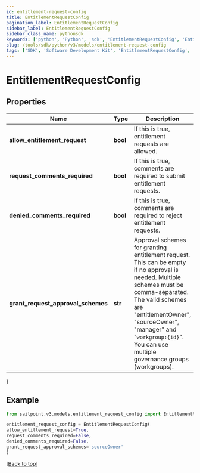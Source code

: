 ```yaml
---
id: entitlement-request-config
title: EntitlementRequestConfig
pagination_label: EntitlementRequestConfig
sidebar_label: EntitlementRequestConfig
sidebar_class_name: pythonsdk
keywords: ['python', 'Python', 'sdk', 'EntitlementRequestConfig', 'EntitlementRequestConfig'] 
slug: /tools/sdk/python/v3/models/entitlement-request-config
tags: ['SDK', 'Software Development Kit', 'EntitlementRequestConfig', 'EntitlementRequestConfig']
---
```


# EntitlementRequestConfig


## Properties

Name | Type | Description | Notes
------------ | ------------- | ------------- | -------------
**allow_entitlement_request** | **bool** | If this is true, entitlement requests are allowed. | [optional] [default to False]
**request_comments_required** | **bool** | If this is true, comments are required to submit entitlement requests. | [optional] [default to False]
**denied_comments_required** | **bool** | If this is true, comments are required to reject entitlement requests. | [optional] [default to False]
**grant_request_approval_schemes** | **str** | Approval schemes for granting entitlement request. This can be empty if no approval is needed. Multiple schemes must be comma-separated. The valid schemes are \"entitlementOwner\", \"sourceOwner\", \"manager\" and \"`workgroup:{id}`\". You can use multiple governance groups (workgroups).  | [optional] [default to 'sourceOwner']
}

## Example

```python
from sailpoint.v3.models.entitlement_request_config import EntitlementRequestConfig

entitlement_request_config = EntitlementRequestConfig(
allow_entitlement_request=True,
request_comments_required=False,
denied_comments_required=False,
grant_request_approval_schemes='sourceOwner'
)

```
[[Back to top]](#) 

